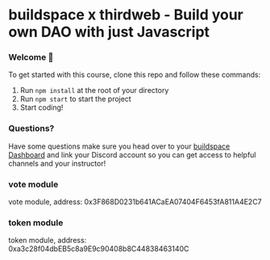 # buildspace x thirdweb - Build your own DAO with just Javascript

### **Welcome 👋**
To get started with this course, clone this repo and follow these commands:

1. Run `npm install` at the root of your directory
2. Run `npm start` to start the project
3. Start coding!

### **Questions?**
Have some questions make sure you head over to your [buildspace Dashboard](https://app.buildspace.so/projects/COb520aae3-7925-42f4-a5e7-eaf718933766) and link your Discord account so you can get access to helpful channels and your instructor!


### vote module
vote module, address: 0x3F868D0231b641ACaEA07404F6453fA811A4E2C7

### token module
token module, address: 0xa3c28f04dbEB5c8a9E9c90408b8C44838463140C

### 